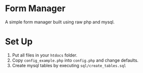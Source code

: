 # Form Manager
A simple form manager built using raw php and mysql.

# Set Up
1. Put all files in your `htdocs` folder.
2. Copy `config_example.php` into `config.php` and change defaults.
3. Create mysql tables by executing `sql/create_tables.sql`
